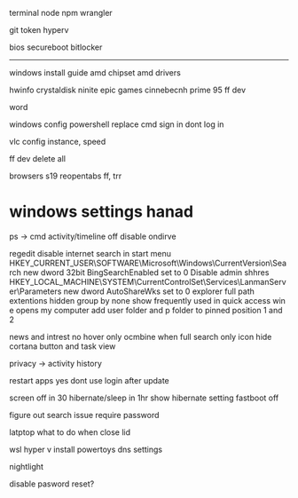 terminal
node
npm
wrangler

git token
hyperv


bios
secureboot
bitlocker

-----------------------------------
windows install guide
amd chipset
amd drivers

hwinfo
crystaldisk
ninite
epic games
cinnebecnh
prime 95
ff dev

word

windows config
	powershell replace cmd
	sign in dont log in

vlc config
	instance, speed

ff dev
	delete all

browsers 
	s19
	reopentabs
	ff, trr
	



# windows settings hanad
ps -> cmd
activity/timeline off
disable ondirve

regedit
disable internet search in start menu
HKEY_CURRENT_USER\SOFTWARE\Microsoft\Windows\CurrentVersion\Search
new dword 32bit BingSearchEnabled set to 0
Disable admin shhres
HKEY_LOCAL_MACHINE\SYSTEM\CurrentControlSet\Services\LanmanServer\Parameters
new dword AutoShareWks set to 0
explorer
	full path
	extentions
	hidden
	group by none
	show frequently used in quick access
win e opens my computer
add user folder and p folder to pinned position 1 and 2

news and intrest no hover
only ocmbine when full
search only icon
hide cortana button and task view

privacy -> activity history

restart apps yes
dont use login after update

screen off in 30
hibernate/sleep in 1hr
show hibernate setting
fastboot off

figure out search issue
require password

latptop
what to do when close lid


wsl
hyper v
install powertoys
dns settings


nightlight

disable pasword reset?

	

